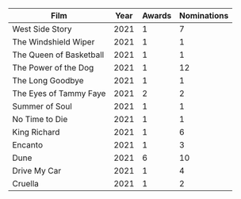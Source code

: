 | Film | Year | Awards | Nominations |
| --- | --- | --- | --- |
| West Side Story | 2021 | 1 | 7 |
| The Windshield Wiper | 2021 | 1 | 1 |
| The Queen of Basketball | 2021 | 1| 1 |
| The Power of the Dog | 2021 | 1 | 12 |
| The Long Goodbye | 2021 | 1 | 1 | 
| The Eyes of Tammy Faye | 2021 | 2 | 2 |
| Summer of Soul | 2021 | 1 | 1 |
| No Time to Die | 2021 | 1 | 1 |
| King Richard | 2021 | 1 | 6 |
| Encanto | 2021 | 1 | 3 |
| Dune | 2021 | 6 | 10 |
| Drive My Car | 2021 | 1 | 4 |
| Cruella | 2021 | 1 | 2 |